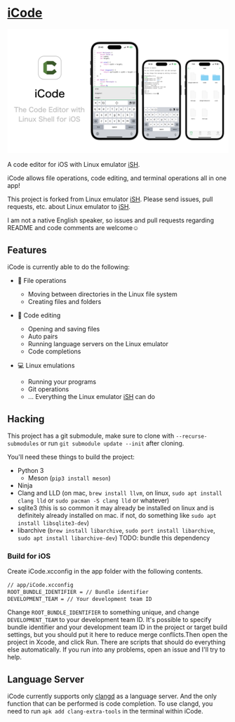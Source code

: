 # [iCode](https://github.com/morinoyu8/icode)

<!-- [![Build Status](https://github.com/ish-app/ish/actions/workflows/ci.yml/badge.svg)](https://github.com/ish-app/ish/actions) -->
<!-- [![goto counter](https://img.shields.io/github/search/ish-app/ish/goto.svg)](https://github.com/ish-app/ish/search?q=goto) -->
<!-- [![fuck counter](https://img.shields.io/github/search/ish-app/ish/fuck.svg)](https://github.com/ish-app/ish/search?q=fuck) -->

<p align="center">
<img src="https://github.com/morinoyu8/icode-assets/blob/main/icode-poster.png?raw=true">
</p>

A code editor for iOS with Linux emulator [iSH](https://github.com/ish-app/ish).

iCode allows file operations, code editing, and terminal operations all in one app!

This project is forked from Linux emulator [iSH](https://github.com/ish-app/ish). Please send issues, pull requests, etc. about Linux emulator to [iSH](https://github.com/ish-app/ish). 

I am not a native English speaker, so issues and pull requests regarding README and code comments are welcome☺️

## Features

iCode is currently able to do the following:

- 📁 File operations
  - Moving between directories in the Linux file system
  - Creating files and folders

- 📝 Code editing
  - Opening and saving files
  - Auto pairs
  - Running language servers on the Linux emulator
  - Code completions

- 💻 Linux emulations
  - Running your programs
  - Git operations
  - ... Everything the Linux emulator [iSH](https://github.com/ish-app/ish) can do

## Hacking

This project has a git submodule, make sure to clone with `--recurse-submodules` or run `git submodule update --init` after cloning.

You'll need these things to build the project:

 - Python 3
   + Meson (`pip3 install meson`)
 - Ninja
 - Clang and LLD (on mac, `brew install llvm`, on linux, `sudo apt install clang lld` or `sudo pacman -S clang lld` or whatever)
 - sqlite3 (this is so common it may already be installed on linux and is definitely already installed on mac. if not, do something like `sudo apt install libsqlite3-dev`)
 - libarchive (`brew install libarchive`, `sudo port install libarchive`, `sudo apt install libarchive-dev`) TODO: bundle this dependency

### Build for iOS

Create iCode.xcconfig in the app folder with the following contents.

```xcconfig
// app/iCode.xcconfig
ROOT_BUNDLE_IDENTIFIER = // Bundle identifier
DEVELOPMENT_TEAM = // Your development team ID
```

Change `ROOT_BUNDLE_IDENTIFIER` to something unique, and change `DEVELOPMENT_TEAM` to your development team ID. It's possible to specify bundle identifier and your development team ID in the project or target build settings, but you should put it here to reduce merge conflicts.Then open the project in Xcode, and click Run. There are scripts that should do everything else automatically. If you run into any problems, open an issue and I'll try to help.

## Language Server

iCode currently supports only [clangd](https://clangd.llvm.org) as a language server. And the only function that can be performed is code completion. To use clangd, you need to run `apk add clang-extra-tools` in the terminal within iCode.